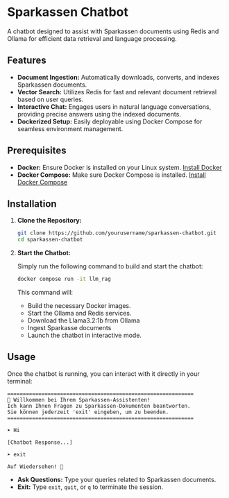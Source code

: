 # Sparkassen Chatbot

A chatbot designed to assist with Sparkassen documents using Redis and Ollama for efficient data retrieval and language processing.

## Features

- **Document Ingestion:** Automatically downloads, converts, and indexes Sparkassen documents.
- **Vector Search:** Utilizes Redis for fast and relevant document retrieval based on user queries.
- **Interactive Chat:** Engages users in natural language conversations, providing precise answers using the indexed documents.
- **Dockerized Setup:** Easily deployable using Docker Compose for seamless environment management.

## Prerequisites

- **Docker:** Ensure Docker is installed on your Linux system. [Install Docker](https://docs.docker.com/get-docker/)
- **Docker Compose:** Make sure Docker Compose is installed. [Install Docker Compose](https://docs.docker.com/compose/install/)

## Installation

1. **Clone the Repository:**

   ```bash
   git clone https://github.com/yourusername/sparkassen-chatbot.git
   cd sparkassen-chatbot
   ```

2. **Start the Chatbot:**

   Simply run the following command to build and start the chatbot:

   ```bash
   docker compose run -it llm_rag
   ```

   This command will:

   - Build the necessary Docker images.
   - Start the Ollama and Redis services.
   - Download the Llama3.2:1b from Ollama
   - Ingest Sparkasse documents
   - Launch the chatbot in interactive mode.

## Usage

Once the chatbot is running, you can interact with it directly in your terminal:

```
============================================================
🏦 Willkommen bei Ihrem Sparkassen-Assistenten!
Ich kann Ihnen Fragen zu Sparkassen-Dokumenten beantworten.
Sie können jederzeit 'exit' eingeben, um zu beenden.
============================================================

➤ Hi

[Chatbot Response...]

➤ exit

Auf Wiedersehen! 👋
```

- **Ask Questions:** Type your queries related to Sparkassen documents.
- **Exit:** Type `exit`, `quit`, or `q` to terminate the session.
